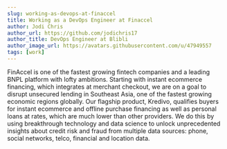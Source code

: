 ```yaml
---
slug: working-as-devops-at-finaccel
title: Working as a DevOps Engineer at Finaccel
author: Jodi Chris
author_url: https://github.com/jodichris17
author_title: DevOps Engineer at Blibli
author_image_url: https://avatars.githubusercontent.com/u/47949557
tags: [work]
---
```


FinAccel is one of the fastest growing fintech companies and a leading BNPL platform with lofty ambitions. Starting with instant ecommerce financing, which integrates at merchant checkout, we are on a goal to disrupt unsecured lending in Southeast Asia, one of the fastest growing economic regions globally. Our flagship product, Kredivo, qualifies buyers for instant ecommerce and offline purchase financing as well as personal loans at rates, which are much lower than other providers. We do this by using breakthrough technology and data science to unlock unprecedented insights about credit risk and fraud from multiple data sources: phone, social networks, telco, financial and location data.
